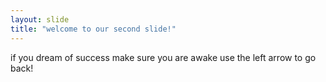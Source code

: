 ```yaml
---
layout: slide
title: "welcome to our second slide!"
---
```

if you dream of success make sure you are awake
use the left arrow to go back!

